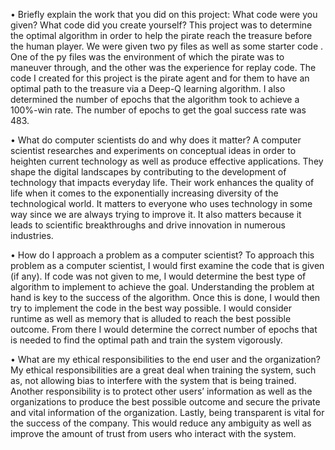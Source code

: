•	Briefly explain the work that you did on this project: What code were you given? What code did you create yourself?
This project was to determine the optimal algorithm in order to help the pirate reach the treasure before the human player. We were given two py files as well as some starter code . One of the py files was the environment of which the pirate was to maneuver through, and the other was the experience for replay code. The code I created for this project is the pirate agent and for them to have an optimal path to the treasure via a Deep-Q learning algorithm. I also determined the number of epochs that the algorithm took to achieve a 100%-win rate. The number of epochs to get the goal success rate was 483. 

• What do computer scientists do and why does it matter?
A computer scientist researches and experiments on conceptual ideas in order to heighten current technology as well as produce effective applications. They shape the digital landscapes by contributing to the development of technology that impacts everyday life. Their work enhances the quality of life when it comes to the exponentially increasing diversity of the technological world. It matters to everyone who uses technology in some way since we are always trying to improve it. It also matters because it leads to scientific breakthroughs and drive innovation in numerous industries.

•	How do I approach a problem as a computer scientist?
To approach this problem as a computer scientist, I would first examine the code that is given (if any). If code was not given to me, I would determine the best type of algorithm to implement to achieve the goal. Understanding the problem at hand is key to the success of the algorithm. Once this is done, I would then try to implement the code in the best way possible. I would consider runtime as well as memory that is alluded to reach the best possible outcome. From there I would determine the correct number of epochs that is needed to find the optimal path and train the system vigorously.

•	What are my ethical responsibilities to the end user and the organization?
My ethical responsibilities are a great deal when training the system, such as, not allowing bias to interfere with the system that is being trained. Another responsibility is to protect other users’ information as well as the organizations to produce the best possible outcome and secure the private and vital information of the organization. Lastly, being transparent is vital for the success of the company. This would reduce any ambiguity as well as improve the amount of trust from users who interact with the system. 
